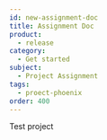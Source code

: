 ```yaml
---
id: new-assignment-doc
title: Assignment Doc
product:
  - release
category:
  - Get started
subject:
  - Project Assignment
tags:
  - proect-phoenix
order: 400
---
```


Test project